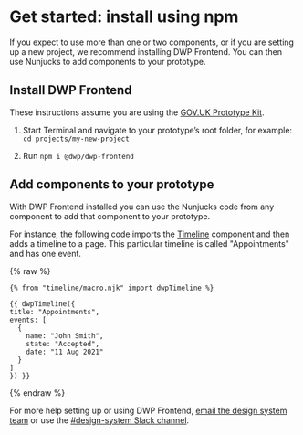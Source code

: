 # Get started: install using npm
If you expect to use more than one or two components, or if you are setting up a new project, we recommend installing DWP Frontend. You can then use Nunjucks to add components to your prototype. 

## Install DWP Frontend
These instructions assume you are using the [GOV.UK Prototype Kit](https://govuk-prototype-kit.herokuapp.com/docs). 

1. Start Terminal and navigate to your prototype’s root folder, for example: `cd projects/my-new-project`

2. Run `npm i @dwp/dwp-frontend`

## Add components to your prototype
 With DWP Frontend installed you can use the Nunjucks code from any component to add that component to your prototype. 

 For instance, the following code imports the [Timeline](/components/timeline) component and then adds a timeline to a page. This particular timeline is called "Appointments" and has one event. 

{% raw %}
```
{% from "timeline/macro.njk" import dwpTimeline %}

{{ dwpTimeline({ 
title: "Appointments",
events: [
  {
    name: "John Smith",
    state: "Accepted",
    date: "11 Aug 2021"
  }
]
}) }}
```
{% endraw %}

For more help setting up or using DWP Frontend, [email the design system team](mailto:dwp-design-system@engineering.digital.dwp.gov.uk) or use the [#design-system Slack channel](https://dwpdigital.slack.com/archives/CJ11B0VFV).
